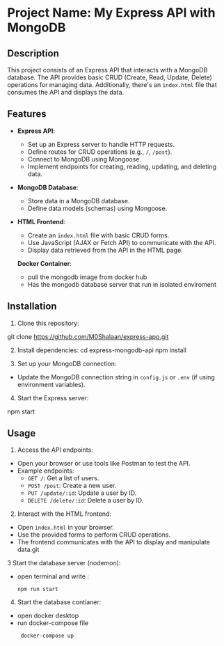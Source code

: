 # Project Name: My Express API with MongoDB

## Description

This project consists of an Express API that interacts with a MongoDB database. The API provides basic CRUD (Create, Read, Update, Delete) operations for managing data. Additionally, there's an `index.html` file that consumes the API and displays the data.

## Features

- **Express API**:
  - Set up an Express server to handle HTTP requests.
  - Define routes for CRUD operations (e.g., `/`, `/post`).
  - Connect to MongoDB using Mongoose.
  - Implement endpoints for creating, reading, updating, and deleting data.
- **MongoDB Database**:
  - Store data in a MongoDB database.
  - Define data models (schemas) using Mongoose.
- **HTML Frontend**:
  - Create an `index.html` file with basic CRUD forms.
  - Use JavaScript (AJAX or Fetch API) to communicate with the API.
  - Display data retrieved from the API in the HTML page.

  **Docker Container**:
  - pull the mongodb image from docker hub 
  - Has the mongodb database server that run in isolated enviroment 

## Installation

1. Clone this repository:

git clone https://github.com/M0Shalaan/express-app.git

2. Install dependencies:
   cd express-mongodb-api npm install

3. Set up your MongoDB connection:

- Update the MongoDB connection string in `config.js` or `.env` (if using environment variables).

4. Start the Express server:

npm start

## Usage

1. Access the API endpoints:

- Open your browser or use tools like Postman to test the API.
- Example endpoints:
  - `GET /`: Get a list of users.
  - `POST /post`: Create a new user.
  - `PUT /update/:id`: Update a user by ID.
  - `DELETE /delete/:id`: Delete a user by ID.

2. Interact with the HTML frontend:

- Open `index.html` in your browser.
- Use the provided forms to perform CRUD operations.
- The frontend communicates with the API to display and manipulate data.git

3 Start the database server (nodemon):

- open terminal and write :

  ```
  npm run start
  ```

4. Start the database contianer:

- open docker desktop
- run docker-compose file
  ```
   docker-compose up
  ```
